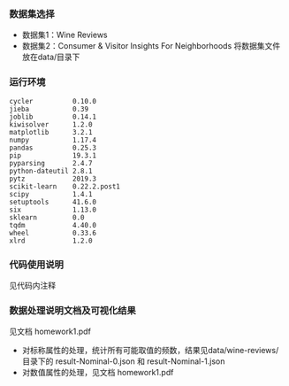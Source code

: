 <!--
 * @Descripttion: 
 * @Author: Ian
 * @LastEditors: Ian
 * @Contact: yier_demon@163.com
 * @LastEditTime: 2020-05-04 10:16:43
 -->

### 数据集选择
* 数据集1：Wine Reviews
* 数据集2：Consumer & Visitor Insights For Neighborhoods
将数据集文件放在data/目录下

### 运行环境

```
cycler          0.10.0
jieba           0.39
joblib          0.14.1
kiwisolver      1.2.0
matplotlib      3.2.1
numpy           1.17.4
pandas          0.25.3
pip             19.3.1
pyparsing       2.4.7
python-dateutil 2.8.1
pytz            2019.3
scikit-learn    0.22.2.post1
scipy           1.4.1
setuptools      41.6.0
six             1.13.0
sklearn         0.0
tqdm            4.40.0
wheel           0.33.6
xlrd            1.2.0
```

### 代码使用说明
见代码内注释

### 数据处理说明文档及可视化结果
见文档 homework1.pdf 
* 对标称属性的处理，统计所有可能取值的频数，结果见data/wine-reviews/ 目录下的 result-Nominal-0.json 和 result-Nominal-1.json
* 对数值属性的处理，见文档 homework1.pdf

